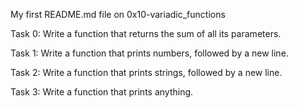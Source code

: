 My first README.md file on 0x10-variadic_functions

Task 0: Write a function that returns the sum of all its parameters.

Task 1: Write a function that prints numbers, followed by a new line.

Task 2: Write a function that prints strings, followed by a new line.

Task 3: Write a function that prints anything.
